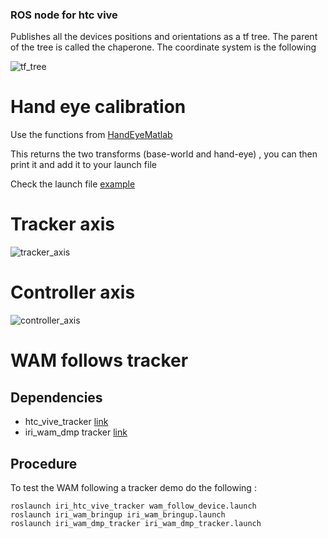 ### ROS node for htc vive
Publishes all the devices positions and orientations as a tf tree. The parent of the tree is called the chaperone. The coordinate system is the following

![tf_tree](/uploads/805c03196bbe7561d47c843e24231517/tf_tree.png)


# Hand eye calibration

Use the functions from [HandEyeMatlab](https://gitlab.iri.upc.edu/lfreixas/HandEyeCalibrationMatlab)


This returns the two transforms (base-world and hand-eye) , you can then print it and add it to your launch file

Check the launch file [example](launch/publish_wam_chaperone_link.launch)


# Tracker axis

![tracker_axis](/uploads/248d343fc155216408d836e061636a7d/tracker_axis.png)

# Controller axis

![controller_axis](/uploads/9fb896ac8d6049efccea833d0562715c/controller_axis.png)

<!--# Class reference

![htcvivetrackerROS-Page-2](/uploads/b54f6fac94401873783ee96495b84694/htcvivetrackerROS-Page-2.jpg)

![htcvivetrackerROS](/uploads/011da2e5568b6ee11056e188056c98d3/htcvivetrackerROS.jpg)-->


# WAM follows tracker

## Dependencies
* htc_vive_tracker [link](https://gitlab.iri.upc.edu/labrobotica/drivers/htc_vive_tracker)
* iri_wam_dmp tracker [link](https://gitlab.iri.upc.edu/iri_wam/iri_wam_dmp_tracker)



## Procedure

To test the WAM following a tracker demo do the following :

    roslaunch iri_htc_vive_tracker wam_follow_device.launch 
    roslaunch iri_wam_bringup iri_wam_bringup.launch
    roslaunch iri_wam_dmp_tracker iri_wam_dmp_tracker.launch